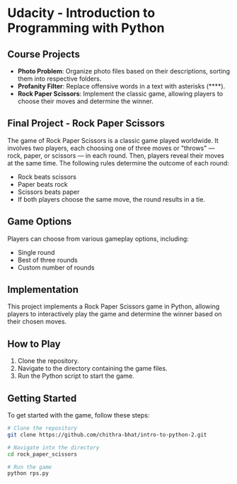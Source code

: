 # Udacity - Introduction to Programming with Python

## Course Projects

- **Photo Problem**: Organize photo files based on their descriptions, sorting them into respective folders.
- **Profanity Filter**: Replace offensive words in a text with asterisks (\*\*\*\*).
- **Rock Paper Scissors**: Implement the classic game, allowing players to choose their moves and determine the winner.


## Final Project - Rock Paper Scissors
The game of Rock Paper Scissors is a classic game played worldwide. It involves two players, each choosing one of three moves or "throws" — rock, paper, or scissors — in each round. Then, players reveal their moves at the same time. The following rules determine the outcome of each round:

- Rock beats scissors
- Paper beats rock
- Scissors beats paper
- If both players choose the same move, the round results in a tie.

## Game Options

Players can choose from various gameplay options, including:

- Single round
- Best of three rounds
- Custom number of rounds

## Implementation

This project implements a Rock Paper Scissors game in Python, allowing players to interactively play the game and determine the winner based on their chosen moves.

## How to Play

1. Clone the repository.
2. Navigate to the directory containing the game files.
3. Run the Python script to start the game.

## Getting Started

To get started with the game, follow these steps:

```bash
# Clone the repository
git clone https://github.com/chithra-bhat/intro-to-python-2.git

# Navigate into the directory
cd rock_paper_scissors

# Run the game
python rps.py
